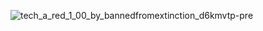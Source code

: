 ![tech_a_red_1_00_by_bannedfromextinction_d6kmvtp-pre](https://user-images.githubusercontent.com/70452537/114281120-7feac000-9a34-11eb-9f32-f0303af2f440.jpg)
